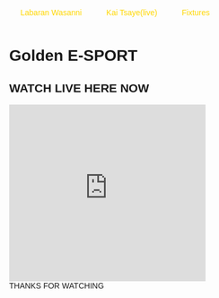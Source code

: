 <html lang="en">
<head>
  <meta charset="UTF-8">
  <meta name="viewport" content="width=device-width, initial-scale=1.0">
  <title>Golden-e-sport</title>
  <style>
    body { margin: 0; font-family: Arial; }
    }
   .navbar {
      display: flex;
      background-color: #f2f2f2;
      overflow-x: auto;
      white-space: nowrap;
    }
     .navbar a {
      display: inline-block;
      color: GoLD;
      padding: 14px 20px;
      text-decoration: none;
    }
    .navbar a:hover {
      background-color: black;
    }
  </style>
</head>
<body>
  </header><div class="navbar">
    <div class="menu-icon"></div> <!-- Hamburger menu -->
    <a href="https://golden-lab-bit.github.io/Labaran-wasanni/">Labaran Wasanni</a>
    <a href="https://golden-lab-bit.github.io/labaran-wasanni-live/">Kai Tsaye(live)</a>
    <a href="https://golden-lab-bit.github.io/labaran-wasanni-fixtures/">Fixtures</a>
 </div>
 <h1>Golden E-SPORT</h1>
 <h2>WATCH LIVE HERE NOW</h2>
 
  <iframe width="350" height="315" src="https://www.youtube.com/embed/ysO2aV1JLCs?si=yugVC79pivmlTBRG" title="YouTube video player" frameborder="0" allow="accelerometer; autoplay; clipboard-write; encrypted-media; gyroscope; picture-in-picture; web-share" referrerpolicy="strict-origin-when-cross-origin" allowfullscreen></iframe> 
  <footer>THANKS FOR WATCHING</footer>
